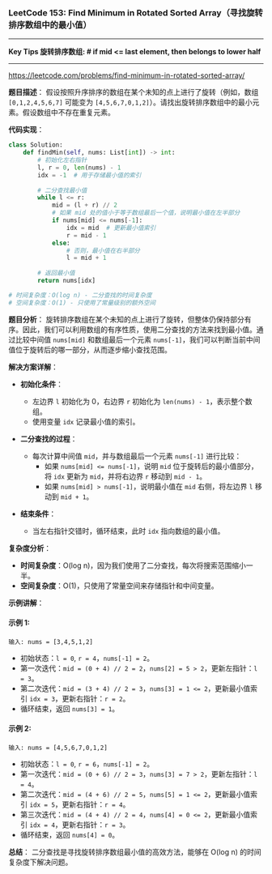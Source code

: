 ### LeetCode 153: Find Minimum in Rotated Sorted Array（寻找旋转排序数组中的最小值）

---

**Key Tips 旋转排序数组: # if mid <= last element, then belongs to lower half**

---

https://leetcode.com/problems/find-minimum-in-rotated-sorted-array/

**题目描述**：
假设按照升序排序的数组在某个未知的点上进行了旋转（例如，数组 `[0,1,2,4,5,6,7]` 可能变为 `[4,5,6,7,0,1,2]`）。请找出旋转排序数组中的最小元素。假设数组中不存在重复元素。

**代码实现**：
```python
class Solution:
    def findMin(self, nums: List[int]) -> int:
        # 初始化左右指针
        l, r = 0, len(nums) - 1
        idx = -1  # 用于存储最小值的索引
        
        # 二分查找最小值
        while l <= r:
            mid = (l + r) // 2
            # 如果 mid 处的值小于等于数组最后一个值，说明最小值在左半部分
            if nums[mid] <= nums[-1]:
                idx = mid  # 更新最小值索引
                r = mid - 1
            else:
                # 否则，最小值在右半部分
                l = mid + 1
        
        # 返回最小值
        return nums[idx]

# 时间复杂度：O(log n) - 二分查找的时间复杂度
# 空间复杂度：O(1) - 只使用了常量级别的额外空间
```

**题目分析**：
旋转排序数组在某个未知的点上进行了旋转，但整体仍保持部分有序。因此，我们可以利用数组的有序性质，使用二分查找的方法来找到最小值。通过比较中间值 `nums[mid]` 和数组最后一个元素 `nums[-1]`，我们可以判断当前中间值位于旋转后的哪一部分，从而逐步缩小查找范围。

**解决方案详解**：

- **初始化条件**：
  - 左边界 `l` 初始化为 0，右边界 `r` 初始化为 `len(nums) - 1`，表示整个数组。
  - 使用变量 `idx` 记录最小值的索引。

- **二分查找的过程**：
  - 每次计算中间值 `mid`，并与数组最后一个元素 `nums[-1]` 进行比较：
    - 如果 `nums[mid] <= nums[-1]`，说明 `mid` 位于旋转后的最小值部分，将 `idx` 更新为 `mid`，并将右边界 `r` 移动到 `mid - 1`。
    - 如果 `nums[mid] > nums[-1]`，说明最小值在 `mid` 右侧，将左边界 `l` 移动到 `mid + 1`。
  
- **结束条件**：
  - 当左右指针交错时，循环结束，此时 `idx` 指向数组的最小值。

**复杂度分析**：
- **时间复杂度**：O(log n)，因为我们使用了二分查找，每次将搜索范围缩小一半。
- **空间复杂度**：O(1)，只使用了常量空间来存储指针和中间变量。

**示例讲解**：

#### 示例 1:
```
输入: nums = [3,4,5,1,2]
```
- 初始状态：`l = 0`, `r = 4`，`nums[-1] = 2`。
- 第一次迭代：`mid = (0 + 4) // 2 = 2`，`nums[2] = 5 > 2`，更新左指针：`l = 3`。
- 第二次迭代：`mid = (3 + 4) // 2 = 3`，`nums[3] = 1 <= 2`，更新最小值索引 `idx = 3`，更新右指针：`r = 2`。
- 循环结束，返回 `nums[3] = 1`。

#### 示例 2:
```
输入: nums = [4,5,6,7,0,1,2]
```
- 初始状态：`l = 0`, `r = 6`，`nums[-1] = 2`。
- 第一次迭代：`mid = (0 + 6) // 2 = 3`，`nums[3] = 7 > 2`，更新左指针：`l = 4`。
- 第二次迭代：`mid = (4 + 6) // 2 = 5`，`nums[5] = 1 <= 2`，更新最小值索引 `idx = 5`，更新右指针：`r = 4`。
- 第三次迭代：`mid = (4 + 4) // 2 = 4`，`nums[4] = 0 <= 2`，更新最小值索引 `idx = 4`，更新右指针：`r = 3`。
- 循环结束，返回 `nums[4] = 0`。

**总结**：
二分查找是寻找旋转排序数组最小值的高效方法，能够在 O(log n) 的时间复杂度下解决问题。
